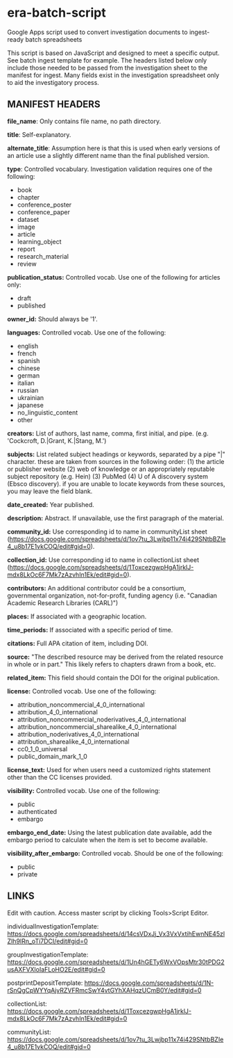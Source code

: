 # era-batch-script
Google Apps script used to convert investigation documents to ingest-ready batch spreadsheets

This script is based on JavaScript and designed to meet a specific output. See batch ingest template for example. The headers listed below only include those needed to be passed from the investigation sheet to the manifest for ingest. Many fields exist in the investigation spreadsheet only to aid the investigatory process.

## MANIFEST HEADERS

**file_name**: Only contains file name, no path directory.

**title**: Self-explanatory. 	

**alternate_title**: Assumption here is that this is used when early versions of an article use a slightly different name than the final published version.

**type**: Controlled vocabulary. Investigation validation requires one of the following:

- book
- chapter
- conference_poster
- conference_paper
- dataset
- image
- article
- learning_object
- report
- research_material
- review

**publication_status:** Controlled vocab. Use one of the following for articles only:
- draft
- published

**owner_id:** Should always be '1'. 

**languages:** Controlled vocab. Use one of the following:
- english
- french
- spanish
- chinese
- german
- italian
- russian
- ukrainian
- japanese
- no_linguistic_content
- other

**creators:** List of authors, last name, comma, first initial, and pipe. (e.g. 'Cockcroft, D.|Grant, K.|Stang, M.')

**subjects:** List related subject headings or keywords, separated by a pipe "|" character. these are taken from sources in the following order: (1) the article or publisher website (2) web of knowledge or an appropriately reputable subject repository (e.g. Hein) (3) PubMed (4) U of A discovery system (Ebsco discovery).  if you are unable to locate keywords from these sources, you may leave the field blank.

**date_created:** Year published.

**description:** Abstract. If unavailable, use the first paragraph of the material.

**community_id:** Use corresponding id to name in communityList sheet (https://docs.google.com/spreadsheets/d/1ov7tu_3Lwjbp11x74i429SNtbBZIe4_u8b17E1vkCOQ/edit#gid=0).

**collection_id:** Use corresponding id to name in collectionList sheet (https://docs.google.com/spreadsheets/d/1ToxcezgwpHgA1jrklJ-mdx8LkOc6F7Mk7zAzvhIn1Ek/edit#gid=0).

**contributors:** An additional contributor could be a consortium, governmental organization, not-for-profit, funding agency (i.e. "Canadian Academic Research Libraries (CARL)")

**places:** If associated with a geographic location.

**time_periods:** If associated with a specific period of time.

**citations:** Full APA citation of item, including DOI.

**source:** "The described resource may be derived from the related resource in whole or in part." This likely refers to chapters drawn from a book, etc.

**related_item:** This field should contain the DOI for the original publication. 

**license:** Controlled vocab. Use one of the following:
- attribution_noncommercial_4_0_international
- attribution_4_0_international
- attribution_noncommercial_noderivatives_4_0_international
- attribution_noncommercial_sharealike_4_0_international
- attribution_noderivatives_4_0_international
- attribution_sharealike_4_0_international
- cc0_1_0_universal
- public_domain_mark_1_0

**license_text:** Used for when users need a customized rights statement other than the CC licenses provided.

**visibility:** Controlled vocab. Use one of the following:
- public
- authenticated
- embargo

**embargo_end_date:** Using the latest publication date available, add the embargo period to calculate when the item is set to become available.

**visibility_after_embargo:** Controlled vocab. Should be one of the following:
- public
- private

## LINKS

Edit with caution. Access master script by clicking Tools>Script Editor.

individualInvestigationTemplate: https://docs.google.com/spreadsheets/d/14csVDxJj_Vx3VxVxtihEwnNE45zlZIh9lRn_oTi7DCI/edit#gid=0

groupInvestigationTemplate: https://docs.google.com/spreadsheets/d/1Un4hGETy6WxVOpsMtr30tPDG2usAXFVXloIaFLoHO2E/edit#gid=0

postprintDepositTemplate: https://docs.google.com/spreadsheets/d/1N-rSnQgCpWYYqAjvRZVFRmcSwY4vtGYhXAHqzUCmB0Y/edit#gid=0

collectionList: https://docs.google.com/spreadsheets/d/1ToxcezgwpHgA1jrklJ-mdx8LkOc6F7Mk7zAzvhIn1Ek/edit#gid=0

communityList: https://docs.google.com/spreadsheets/d/1ov7tu_3Lwjbp11x74i429SNtbBZIe4_u8b17E1vkCOQ/edit#gid=0
